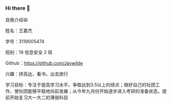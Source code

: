 ### Hi there 👋

自我介绍😆

姓名：王嘉杰  

学号：3119005474  
 
班别：19 信息安全 2 班  

Github：<https://github.com/Jaywilde>   

兴趣：拼高达，看书，出去旅行

学习目标：专注于提高学习水平，争取达到3.5以上的绩点；做好自己的社团工作，使社团能够平稳地向前发展；从今年九月份开始逐步进入考研的准备状态，提前开始复习大一大二的薄弱科目
